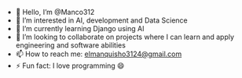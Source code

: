 - 👋 Hello, I’m @Manco312
- 👀 I’m interested in AI, development and Data Science
- 🌱 I’m currently learning Django using AI
- 💞️ I’m looking to collaborate on projects where I can learn and apply engineering and software abilities
- 📫 How to reach me: elmanquisho3124@gmail.com
- ⚡ Fun fact: I love programming 😄

<!---
Manco312/Manco312 is a ✨ special ✨ repository because its `README.md` (this file) appears on your GitHub profile.
You can click the Preview link to take a look at your changes.
--->
